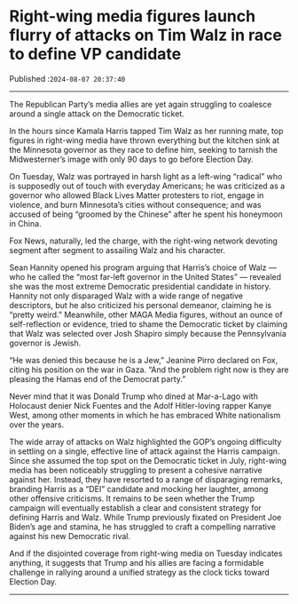 # Right-wing media figures launch flurry of attacks on Tim Walz in race to define VP candidate

Published :`2024-08-07 20:37:40`

---

The Republican Party’s media allies are yet again struggling to coalesce around a single attack on the Democratic ticket.

In the hours since Kamala Harris tapped Tim Walz as her running mate, top figures in right-wing media have thrown everything but the kitchen sink at the Minnesota governor as they race to define him, seeking to tarnish the Midwesterner’s image with only 90 days to go before Election Day.

On Tuesday, Walz was portrayed in harsh light as a left-wing “radical” who is supposedly out of touch with everyday Americans; he was criticized as a governor who allowed Black Lives Matter protesters to riot, engage in violence, and burn Minnesota’s cities without consequence; and was accused of being “groomed by the Chinese” after he spent his honeymoon in China.

Fox News, naturally, led the charge, with the right-wing network devoting segment after segment to assailing Walz and his character.

Sean Hannity opened his program arguing that Harris’s choice of Walz — who he called the “most far-left governor in the United States” — revealed she was the most extreme Democratic presidential candidate in history. Hannity not only disparaged Walz with a wide range of negative descriptors, but he also criticized his personal demeanor, claiming he is “pretty weird.”  Meanwhile, other MAGA Media figures, without an ounce of self-reflection or evidence, tried to shame the Democratic ticket by claiming that Walz was selected over Josh Shapiro simply because the Pennsylvania governor is Jewish.

“He was denied this because he is a Jew,” Jeanine Pirro declared on Fox, citing his position on the war in Gaza. “And the problem right now is they are pleasing the Hamas end of the Democrat party.”

Never mind that it was Donald Trump who dined at Mar-a-Lago with Holocaust denier Nick Fuentes and the Adolf Hitler-loving rapper Kanye West, among other moments in which he has embraced White nationalism over the years.

The wide array of attacks on Walz highlighted the GOP’s ongoing difficulty in settling on a single, effective line of attack against the Harris campaign. Since she assumed the top spot on the Democratic ticket in July, right-wing media has been noticeably struggling to present a cohesive narrative against her. Instead, they have resorted to a range of disparaging remarks, branding Harris as a “DEI” candidate and mocking her laughter, among other offensive criticisms. It remains to be seen whether the Trump campaign will eventually establish a clear and consistent strategy for defining Harris and Walz. While Trump previously fixated on President Joe Biden’s age and stamina, he has struggled to craft a compelling narrative against his new Democratic rival.

And if the disjointed coverage from right-wing media on Tuesday indicates anything, it suggests that Trump and his allies are facing a formidable challenge in rallying around a unified strategy as the clock ticks toward Election Day.

---

